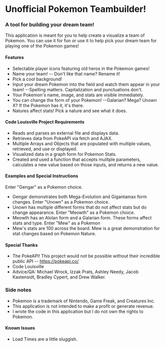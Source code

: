 # Unofficial Pokemon Teambuilder!
### A tool for building your dream team!
This application is meant for you to help create a visualize a team of Pokemon. You can use it for fun or use it to help pick your dream team for playing one of the Pokemon games!
 
#### Features
- Selectable player icons featuring old heros in the Pokemon games!
- Name your team!
-- Don't like that name? Rename it!
- Pick a cool background!
- Input your dream Pokemon into the field and watch them appear in your team! --Spelling matters. Capitalization and punctuations don't.
- Your Pokemon's name, image, and stats are visible immediately.
- You can change the form of your Pokemon! --Galarian? Mega? Unown X? If the Pokemon has it, it's there.
- Natures affect stats! Pick a nature and see what it does.
 
#### Code Louisville Project Requirements
- Reads and parses an external file and displays data.
- Retrieves data from PokeAPI via fetch and AJAX.
- Multiple Arrays and Objects that are populated with multiple values, retrieved, and use or displayed.
- Visualized data in a graph form for Pokemon Stats.
- Created and used a function that accepts mulitple parameters, calculates a new value based on those inputs, and returns a new value.
 
#### Examples and Special Instructions
Enter "Gengar" as a Pokemon choice.
- Gengar demonstrates both Mega-Evolution and Gigantamax form changes.
Enter "Unown" as a Pokemon choice.
- Unown has multiple different forms that do not affect stats but do change appearance.
Enter "Meowth" as a Pokemon choice.
- Meowth has an Alolan form and a Galarian form. These forms affect stats and type.
Enter "Mew" as a Pokemon
- Mew's stats are 100 across the board. Mew is a great demonstration for stat changes based on Pokemon Nature.
 
#### Special Thanks
- The PokeAPI! This project would not be possible without their incredible public API
-- https://pokeapi.co/
- Code Louisville
- Advice/QA: Michael Wrock, Izzak Prats, Ashley Needy, Jacob Kastensidt, Bradley Cypert, and Drew Walker.
 
### Side notes
- Pokemon is a trademark of Nintendo, Game Freak, and Creatures Inc.
- This application is not intended to make a profit or generate revenue. 
- I wrote the code in this application but I do not own the rights to Pokemon.
 
#### Known Issues
- Load Times are a little sluggish.
